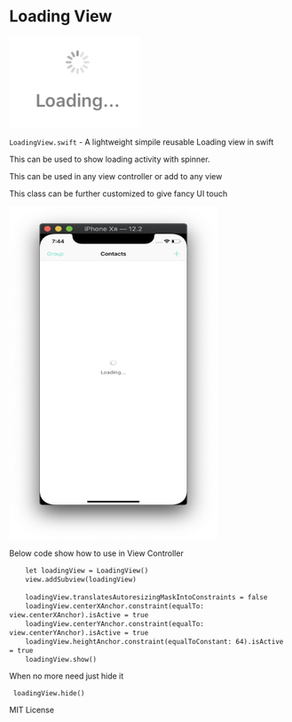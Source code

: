 # Loading View
<img src="https://github.com/Wassmd/LoadingView/blob/master/loadingView.png">

`LoadingView.swift` - A lightweight simpile reusable Loading view in swift

This can be used to show loading activity with spinner. 

This can be used in any view controller or add to any view
 
This class can be further customized to give fancy UI touch

<img src="https://github.com/Wassmd/LoadingView/blob/master/sample.png" width="375" height= "600">

Below code show how to use in View Controller

        let loadingView = LoadingView()
        view.addSubview(loadingView)
        
        loadingView.translatesAutoresizingMaskIntoConstraints = false
        loadingView.centerXAnchor.constraint(equalTo: view.centerXAnchor).isActive = true
        loadingView.centerYAnchor.constraint(equalTo: view.centerYAnchor).isActive = true
        loadingView.heightAnchor.constraint(equalToConstant: 64).isActive = true
        loadingView.show()
        
When no more need just hide it

     loadingView.hide() 
     
     
     
MIT License


